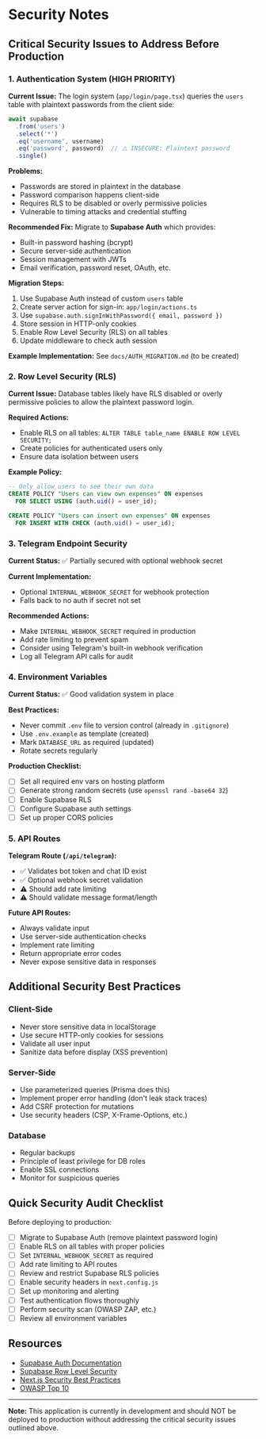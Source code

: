 # Security Notes

## Critical Security Issues to Address Before Production

### 1. Authentication System (HIGH PRIORITY)

**Current Issue:** The login system (`app/login/page.tsx`) queries the `users` table with plaintext passwords from the client side:

```typescript
await supabase
  .from('users')
  .select('*')
  .eq('username', username)
  .eq('password', password)  // ⚠️ INSECURE: Plaintext password
  .single()
```

**Problems:**
- Passwords are stored in plaintext in the database
- Password comparison happens client-side
- Requires RLS to be disabled or overly permissive policies
- Vulnerable to timing attacks and credential stuffing

**Recommended Fix:**
Migrate to **Supabase Auth** which provides:
- Built-in password hashing (bcrypt)
- Secure server-side authentication
- Session management with JWTs
- Email verification, password reset, OAuth, etc.

**Migration Steps:**
1. Use Supabase Auth instead of custom `users` table
2. Create server action for sign-in: `app/login/actions.ts`
3. Use `supabase.auth.signInWithPassword({ email, password })`
4. Store session in HTTP-only cookies
5. Enable Row Level Security (RLS) on all tables
6. Update middleware to check auth session

**Example Implementation:** See `docs/AUTH_MIGRATION.md` (to be created)

### 2. Row Level Security (RLS)

**Current Issue:** Database tables likely have RLS disabled or overly permissive policies to allow the plaintext password login.

**Required Actions:**
- Enable RLS on all tables: `ALTER TABLE table_name ENABLE ROW LEVEL SECURITY;`
- Create policies for authenticated users only
- Ensure data isolation between users

**Example Policy:**
```sql
-- Only allow users to see their own data
CREATE POLICY "Users can view own expenses" ON expenses
  FOR SELECT USING (auth.uid() = user_id);

CREATE POLICY "Users can insert own expenses" ON expenses
  FOR INSERT WITH CHECK (auth.uid() = user_id);
```

### 3. Telegram Endpoint Security

**Current Status:** ✅ Partially secured with optional webhook secret

**Current Implementation:**
- Optional `INTERNAL_WEBHOOK_SECRET` for webhook protection
- Falls back to no auth if secret not set

**Recommended Actions:**
- Make `INTERNAL_WEBHOOK_SECRET` required in production
- Add rate limiting to prevent spam
- Consider using Telegram's built-in webhook verification
- Log all Telegram API calls for audit

### 4. Environment Variables

**Current Status:** ✅ Good validation system in place

**Best Practices:**
- Never commit `.env` file to version control (already in `.gitignore`)
- Use `.env.example` as template (created)
- Mark `DATABASE_URL` as required (updated)
- Rotate secrets regularly

**Production Checklist:**
- [ ] Set all required env vars on hosting platform
- [ ] Generate strong random secrets (use `openssl rand -base64 32`)
- [ ] Enable Supabase RLS
- [ ] Configure Supabase auth settings
- [ ] Set up proper CORS policies

### 5. API Routes

**Telegram Route (`/api/telegram`):**
- ✅ Validates bot token and chat ID exist
- ✅ Optional webhook secret validation
- ⚠️ Should add rate limiting
- ⚠️ Should validate message format/length

**Future API Routes:**
- Always validate input
- Use server-side authentication checks
- Implement rate limiting
- Return appropriate error codes
- Never expose sensitive data in responses

## Additional Security Best Practices

### Client-Side
- Never store sensitive data in localStorage
- Use secure HTTP-only cookies for sessions
- Validate all user input
- Sanitize data before display (XSS prevention)

### Server-Side
- Use parameterized queries (Prisma does this)
- Implement proper error handling (don't leak stack traces)
- Add CSRF protection for mutations
- Use security headers (CSP, X-Frame-Options, etc.)

### Database
- Regular backups
- Principle of least privilege for DB roles
- Enable SSL connections
- Monitor for suspicious queries

## Quick Security Audit Checklist

Before deploying to production:

- [ ] Migrate to Supabase Auth (remove plaintext password login)
- [ ] Enable RLS on all tables with proper policies
- [ ] Set `INTERNAL_WEBHOOK_SECRET` as required
- [ ] Add rate limiting to API routes
- [ ] Review and restrict Supabase RLS policies
- [ ] Enable security headers in `next.config.js`
- [ ] Set up monitoring and alerting
- [ ] Test authentication flows thoroughly
- [ ] Perform security scan (OWASP ZAP, etc.)
- [ ] Review all environment variables

## Resources

- [Supabase Auth Documentation](https://supabase.com/docs/guides/auth)
- [Supabase Row Level Security](https://supabase.com/docs/guides/auth/row-level-security)
- [Next.js Security Best Practices](https://nextjs.org/docs/app/building-your-application/configuring/security-best-practices)
- [OWASP Top 10](https://owasp.org/www-project-top-ten/)

---

**Note:** This application is currently in development and should NOT be deployed to production without addressing the critical security issues outlined above.

